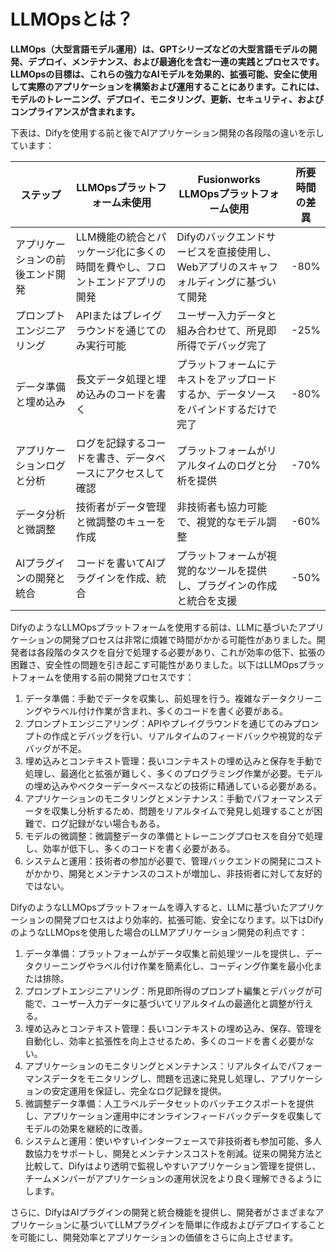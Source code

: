 # LLMOpsとは？

**LLMOps（大型言語モデル運用）は、GPTシリーズなどの大型言語モデルの開発、デプロイ、メンテナンス、および最適化を含む一連の実践とプロセスです。LLMOpsの目標は、これらの強力なAIモデルを効果的、拡張可能、安全に使用して実際のアプリケーションを構築および運用することにあります。これには、モデルのトレーニング、デプロイ、モニタリング、更新、セキュリティ、およびコンプライアンスが含まれます。**

下表は、Difyを使用する前と後でAIアプリケーション開発の各段階の違いを示しています：

<table><thead><tr><th width="199">ステップ</th><th width="293">LLMOpsプラットフォーム未使用</th><th width="289">Fusionworks LLMOpsプラットフォーム使用</th><th>所要時間の差異</th></tr></thead><tbody><tr><td>アプリケーションの前後エンド開発</td><td>LLM機能の統合とパッケージ化に多くの時間を費やし、フロントエンドアプリの開発</td><td>Difyのバックエンドサービスを直接使用し、Webアプリのスキャフォルディングに基づいて開発</td><td>-80%</td></tr><tr><td>プロンプトエンジニアリング</td><td>APIまたはプレイグラウンドを通じてのみ実行可能</td><td>ユーザー入力データと組み合わせて、所見即所得でデバッグ完了</td><td>-25%</td></tr><tr><td>データ準備と埋め込み</td><td>長文データ処理と埋め込みのコードを書く</td><td>プラットフォームにテキストをアップロードするか、データソースをバインドするだけで完了</td><td>-80%</td></tr><tr><td>アプリケーションログと分析</td><td>ログを記録するコードを書き、データベースにアクセスして確認</td><td>プラットフォームがリアルタイムのログと分析を提供</td><td>-70%</td></tr><tr><td>データ分析と微調整</td><td>技術者がデータ管理と微調整のキューを作成</td><td>非技術者も協力可能で、視覚的なモデル調整</td><td>-60%</td></tr><tr><td>AIプラグインの開発と統合</td><td>コードを書いてAIプラグインを作成、統合</td><td>プラットフォームが視覚的なツールを提供し、プラグインの作成と統合を支援</td><td>-50%</td></tr></tbody></table>

DifyのようなLLMOpsプラットフォームを使用する前は、LLMに基づいたアプリケーションの開発プロセスは非常に煩雑で時間がかかる可能性がありました。開発者は各段階のタスクを自分で処理する必要があり、これが効率の低下、拡張の困難さ、安全性の問題を引き起こす可能性がありました。以下はLLMOpsプラットフォームを使用する前の開発プロセスです：

1. データ準備：手動でデータを収集し、前処理を行う。複雑なデータクリーニングやラベル付け作業が含まれ、多くのコードを書く必要がある。
2. プロンプトエンジニアリング：APIやプレイグラウンドを通じてのみプロンプトの作成とデバッグを行い、リアルタイムのフィードバックや視覚的なデバッグが不足。
3. 埋め込みとコンテキスト管理：長いコンテキストの埋め込みと保存を手動で処理し、最適化と拡張が難しく、多くのプログラミング作業が必要。モデルの埋め込みやベクターデータベースなどの技術に精通している必要がある。
4. アプリケーションのモニタリングとメンテナンス：手動でパフォーマンスデータを収集し分析するため、問題をリアルタイムで発見し処理することが困難で、ログ記録がない場合もある。
5. モデルの微調整：微調整データの準備とトレーニングプロセスを自分で処理し、効率が低下し、多くのコードを書く必要がある。
6. システムと運用：技術者の参加が必要で、管理バックエンドの開発にコストがかかり、開発とメンテナンスのコストが増加し、非技術者に対して友好的ではない。

DifyのようなLLMOpsプラットフォームを導入すると、LLMに基づいたアプリケーションの開発プロセスはより効率的、拡張可能、安全になります。以下はDifyのようなLLMOpsを使用した場合のLLMアプリケーション開発の利点です：

1. データ準備：プラットフォームがデータ収集と前処理ツールを提供し、データクリーニングやラベル付け作業を簡素化し、コーディング作業を最小化または排除。
2. プロンプトエンジニアリング：所見即所得のプロンプト編集とデバッグが可能で、ユーザー入力データに基づいてリアルタイムの最適化と調整が行える。
3. 埋め込みとコンテキスト管理：長いコンテキストの埋め込み、保存、管理を自動化し、効率と拡張性を向上させるため、多くのコードを書く必要がない。
4. アプリケーションのモニタリングとメンテナンス：リアルタイムでパフォーマンスデータをモニタリングし、問題を迅速に発見し処理し、アプリケーションの安定運用を保証し、完全なログ記録を提供。
5. 微調整データ準備：人工ラベルデータセットのバッチエクスポートを提供し、アプリケーション運用中にオンラインフィードバックデータを収集してモデルの効果を継続的に改善。
6. システムと運用：使いやすいインターフェースで非技術者も参加可能、多人数協力をサポートし、開発とメンテナンスコストを削減。従来の開発方法と比較して、Difyはより透明で監視しやすいアプリケーション管理を提供し、チームメンバーがアプリケーションの運用状況をより良く理解できるようにします。

さらに、DifyはAIプラグインの開発と統合機能を提供し、開発者がさまざまなアプリケーションに基づいてLLMプラグインを簡単に作成およびデプロイすることを可能にし、開発効率とアプリケーションの価値をさらに向上させます。